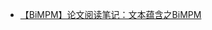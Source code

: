 

- [【BiMPM】论文阅读笔记：文本蕴含之BiMPM](https://mp.weixin.qq.com/s?__biz=MzI4MDYzNzg4Mw==&mid=2247492501&idx=2&sn=5266f457f51d5afc511834dc708f107b&chksm=ebb7db41dcc0525770247119bc7c5c7498ea32ee56d836b18900aef2ff497ad81bb88eef95aa&scene=0&xtrack=1&exportkey=Ax6cjPER8XafNhbh3TG3NPk%3D&pass_ticket=peaJqRABUyiyXUkxShtHPoJ7onMoJTA4OFYeMuNaXmdNKq47G0x8XJEm7afGdVcX#rd)

  